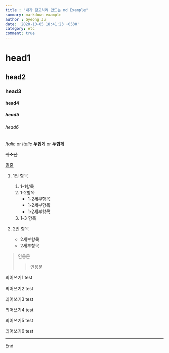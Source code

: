 ```yaml
---
title : "내가 참고하려 만드는 md Example"
summary: markdown example
author : Gyeong Ju
date: '2020-10-05 18:41:23 +0530'
category: etc
comment: true
---
```


# head1
## head2
### head3
#### head4
##### head5
###### head6

*Italic* or _Italic_
**두껍게** or __두껍게__

~~취소선~~

<u>밑줄</u>

1. 1번 항목
    1. 1-1항목
    2. 1-2항목
        * 1-2세부항목
        * 1-2세부항목
        * 1-2세부항목
    3. 1-3 항목

2. 2번 항목
    * 2세부항목
    * 2세부항목

> 인용문
> > 인용문

띄어쓰기1
 test

띄어쓰기2
  test

띄어쓰기3
   test

띄어쓰기4
    test

띄어쓰기5
     test

띄어쓰기6
      test

---
End
